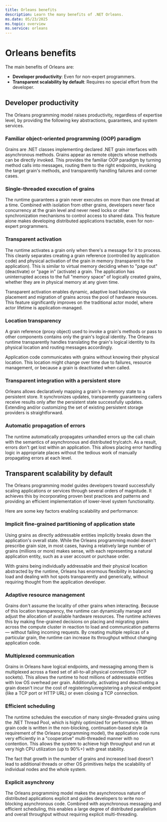 ```yaml
---
title: Orleans benefits
description: Learn the many benefits of .NET Orleans.
ms.date: 05/23/2025
ms.topic: overview
ms.service: orleans
---
```


# Orleans benefits

The main benefits of Orleans are:

- **Developer productivity**: Even for non-expert programmers.
- **Transparent scalability by default**: Requires no special effort from the developer.

## Developer productivity

The Orleans programming model raises productivity, regardless of expertise level, by providing the following key abstractions, guarantees, and system services.

### Familiar object-oriented programming (OOP) paradigm

Grains are .NET classes implementing declared .NET grain interfaces with asynchronous methods. Grains appear as remote objects whose methods can be directly invoked. This provides the familiar OOP paradigm by turning method calls into messages, routing them to the right endpoints, invoking the target grain's methods, and transparently handling failures and corner cases.

### Single-threaded execution of grains

The runtime guarantees a grain never executes on more than one thread at a time. Combined with isolation from other grains, developers never face concurrency at the grain level and never need locks or other synchronization mechanisms to control access to shared data. This feature alone makes developing distributed applications tractable, even for non-expert programmers.

### Transparent activation

The runtime activates a grain only when there's a message for it to process. This cleanly separates creating a grain reference (controlled by application code) and physical activation of the grain in memory (transparent to the application). This is similar to virtual memory deciding when to "page out" (deactivate) or "page in" (activate) a grain. The application has uninterrupted access to the full "memory space" of logically created grains, whether they are in physical memory at any given time.

Transparent activation enables dynamic, adaptive load balancing via placement and migration of grains across the pool of hardware resources. This feature significantly improves on the traditional actor model, where actor lifetime is application-managed.

### Location transparency

A grain reference (proxy object) used to invoke a grain's methods or pass to other components contains only the grain's logical identity. The Orleans runtime transparently handles translating the grain's logical identity to its physical location and routing messages accordingly.

Application code communicates with grains without knowing their physical location. This location might change over time due to failures, resource management, or because a grain is deactivated when called.

### Transparent integration with a persistent store

Orleans allows declaratively mapping a grain's in-memory state to a persistent store. It synchronizes updates, transparently guaranteeing callers receive results only after the persistent state successfully updates. Extending and/or customizing the set of existing persistent storage providers is straightforward.

### Automatic propagation of errors

The runtime automatically propagates unhandled errors up the call chain with the semantics of asynchronous and distributed try/catch. As a result, errors don't get lost within an application. This allows placing error handling logic in appropriate places without the tedious work of manually propagating errors at each level.

## Transparent scalability by default

The Orleans programming model guides developers toward successfully scaling applications or services through several orders of magnitude. It achieves this by incorporating proven best practices and patterns and providing an efficient implementation of lower-level system functionality.

Here are some key factors enabling scalability and performance:

### Implicit fine-grained partitioning of application state

Using grains as directly addressable entities implicitly breaks down the application's overall state. While the Orleans programming model doesn't prescribe grain size, in most cases, having a relatively large number of grains (millions or more) makes sense, with each representing a natural application entity, such as a user account or purchase order.

With grains being individually addressable and their physical location abstracted by the runtime, Orleans has enormous flexibility in balancing load and dealing with hot spots transparently and generically, without requiring thought from the application developer.

### Adaptive resource management

Grains don't assume the locality of other grains when interacting. Because of this location transparency, the runtime can dynamically manage and adjust the allocation of available hardware resources. The runtime achieves this by making fine-grained decisions on placing and migrating grains across the compute cluster in reaction to load and communication patterns — without failing incoming requests. By creating multiple replicas of a particular grain, the runtime can increase its throughput without changing application code.

### Multiplexed communication

Grains in Orleans have logical endpoints, and messaging among them is multiplexed across a fixed set of all-to-all physical connections (TCP sockets). This allows the runtime to host millions of addressable entities with low OS overhead per grain. Additionally, activating and deactivating a grain doesn't incur the cost of registering/unregistering a physical endpoint (like a TCP port or HTTP URL) or even closing a TCP connection.

### Efficient scheduling

The runtime schedules the execution of many single-threaded grains using the .NET Thread Pool, which is highly optimized for performance. When grain code is written in the non-blocking, continuation-based style (a requirement of the Orleans programming model), the application code runs very efficiently in a "cooperative" multi-threaded manner with no contention. This allows the system to achieve high throughput and run at very high CPU utilization (up to 90%+) with great stability.

The fact that growth in the number of grains and increased load doesn't lead to additional threads or other OS primitives helps the scalability of individual nodes and the whole system.

### Explicit asynchrony

The Orleans programming model makes the asynchronous nature of distributed applications explicit and guides developers to write non-blocking asynchronous code. Combined with asynchronous messaging and efficient scheduling, this enables a large degree of distributed parallelism and overall throughput without requiring explicit multi-threading.

